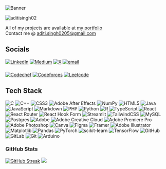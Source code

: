 ![Banner](https://github.com/user-attachments/assets/a68dfaa7-f63b-4a65-a38f-ab1946bed205)

<img src="https://komarev.com/ghpvc/?username=aditisingh02&label=Profile%20views&color=002829&style=for-the-badge&base=200" alt="aditisingh02" />

All of my projects are available at [my portfolio](https://aditisingh.xyz/)<br> Contact me @ [aditi.singh0205@gmail.com](mailto:aditi.singh0205@gmail.com)

## Socials
[![LinkedIn](https://img.shields.io/badge/LinkedIn-%230077B5.svg?logo=linkedin&logoColor=white&style=for-the-badge)](https://linkedin.com/in/aditi-singh02) [![Medium](https://img.shields.io/badge/Medium-12100E?logo=medium&logoColor=white&style=for-the-badge)](https://medium.com/@aditi.singh0205) [![X](https://img.shields.io/badge/X-black.svg?logo=X&logoColor=white&style=for-the-badge)](https://x.com/aditisingh012) [![email](https://img.shields.io/badge/Email-D14836?logo=gmail&logoColor=white&style=for-the-badge)](mailto:aditi.singh0205@gmail.com) 
###
[![Codechef](https://img.shields.io/badge/codechef-%23F24E1E.svg?style=for-the-badge&logo=codechef&logoColor=white)](https://www.codechef.com/users/aditisingh02) 
[![Codeforces](https://img.shields.io/badge/Codeforces-%23ffffff.svg?style=for-the-badge&logo=codeforces&logoColor=black)](https://codeforces.com/profile/aditisingh2) 
[![Leetcode](https://img.shields.io/badge/Leetcode-%23323330.svg?style=for-the-badge&logo=leetcode&logoColor=%23ED8B00)](https://leetcode.com/u/aditi-singh02/) 
## Tech Stack
![C](https://img.shields.io/badge/c-%2300599C.svg?style=for-the-badge&logo=c&logoColor=white) ![C++](https://img.shields.io/badge/c++-%2300599C.svg?style=for-the-badge&logo=c%2B%2B&logoColor=white) ![CSS3](https://img.shields.io/badge/css3-%231572B6.svg?style=for-the-badge&logo=css3&logoColor=white) ![Adobe After Effects](https://img.shields.io/badge/Adobe%20After%20Effects-9999FF.svg?style=for-the-badge&logo=Adobe%20After%20Effects&logoColor=white) ![NumPy](https://img.shields.io/badge/numpy-%23013243.svg?style=for-the-badge&logo=numpy&logoColor=white) ![HTML5](https://img.shields.io/badge/html5-%23E34F26.svg?style=for-the-badge&logo=html5&logoColor=white) ![Java](https://img.shields.io/badge/java-%23ED8B00.svg?style=for-the-badge&logo=openjdk&logoColor=white) ![JavaScript](https://img.shields.io/badge/javascript-%23323330.svg?style=for-the-badge&logo=javascript&logoColor=%23F7DF1E) ![Markdown](https://img.shields.io/badge/markdown-%23000000.svg?style=for-the-badge&logo=markdown&logoColor=white) ![PHP](https://img.shields.io/badge/php-%23777BB4.svg?style=for-the-badge&logo=php&logoColor=white) ![Python](https://img.shields.io/badge/python-3670A0?style=for-the-badge&logo=python&logoColor=ffdd54) ![R](https://img.shields.io/badge/r-%23276DC3.svg?style=for-the-badge&logo=r&logoColor=white) ![TypeScript](https://img.shields.io/badge/typescript-%23007ACC.svg?style=for-the-badge&logo=typescript&logoColor=white) ![React](https://img.shields.io/badge/react-%2320232a.svg?style=for-the-badge&logo=react&logoColor=%2361DAFB) ![React Router](https://img.shields.io/badge/React_Router-CA4245?style=for-the-badge&logo=react-router&logoColor=white) ![React Hook Form](https://img.shields.io/badge/React%20Hook%20Form-%23EC5990.svg?style=for-the-badge&logo=reacthookform&logoColor=white) ![Streamlit](https://img.shields.io/badge/Streamlit-%23FE4B4B.svg?style=for-the-badge&logo=streamlit&logoColor=white) ![TailwindCSS](https://img.shields.io/badge/tailwindcss-%2338B2AC.svg?style=for-the-badge&logo=tailwind-css&logoColor=white) ![MySQL](https://img.shields.io/badge/mysql-4479A1.svg?style=for-the-badge&logo=mysql&logoColor=white) ![Postgres](https://img.shields.io/badge/postgres-%23316192.svg?style=for-the-badge&logo=postgresql&logoColor=white) ![Adobe](https://img.shields.io/badge/adobe-%23FF0000.svg?style=for-the-badge&logo=adobe&logoColor=white) ![Adobe Creative Cloud](https://img.shields.io/badge/Adobe%20Creative%20Cloud-DA1F26.svg?style=for-the-badge&logo=Adobe%20Creative%20Cloud&logoColor=white) ![Adobe Premiere Pro](https://img.shields.io/badge/Adobe%20Premiere%20Pro-9999FF.svg?style=for-the-badge&logo=Adobe%20Premiere%20Pro&logoColor=white) ![Adobe Photoshop](https://img.shields.io/badge/adobe%20photoshop-%2331A8FF.svg?style=for-the-badge&logo=adobe%20photoshop&logoColor=white) ![Canva](https://img.shields.io/badge/Canva-%2300C4CC.svg?style=for-the-badge&logo=Canva&logoColor=white) ![Figma](https://img.shields.io/badge/figma-%23F24E1E.svg?style=for-the-badge&logo=figma&logoColor=white) ![Framer](https://img.shields.io/badge/Framer-black?style=for-the-badge&logo=framer&logoColor=blue) ![Adobe Illustrator](https://img.shields.io/badge/adobe%20illustrator-%23FF9A00.svg?style=for-the-badge&logo=adobe%20illustrator&logoColor=white) ![Matplotlib](https://img.shields.io/badge/Matplotlib-%23ffffff.svg?style=for-the-badge&logo=Matplotlib&logoColor=black) ![Pandas](https://img.shields.io/badge/pandas-%23150458.svg?style=for-the-badge&logo=pandas&logoColor=white) ![PyTorch](https://img.shields.io/badge/PyTorch-%23EE4C2C.svg?style=for-the-badge&logo=PyTorch&logoColor=white) ![scikit-learn](https://img.shields.io/badge/scikit--learn-%23F7931E.svg?style=for-the-badge&logo=scikit-learn&logoColor=white) ![TensorFlow](https://img.shields.io/badge/TensorFlow-%23FF6F00.svg?style=for-the-badge&logo=TensorFlow&logoColor=white) ![GitHub](https://img.shields.io/badge/github-%23121011.svg?style=for-the-badge&logo=github&logoColor=white) ![GitLab](https://img.shields.io/badge/gitlab-%23181717.svg?style=for-the-badge&logo=gitlab&logoColor=white) ![Git](https://img.shields.io/badge/git-%23F05033.svg?style=for-the-badge&logo=git&logoColor=white) ![Arduino](https://img.shields.io/badge/-Arduino-00979D?style=for-the-badge&logo=Arduino&logoColor=white)
### GitHub Stats
[![GitHub Streak](https://nirzak-streak-stats.vercel.app?user=aditisingh02&theme=transparent&border=EBEBEB&background=00000040&currStreakNum=EBEBEB&fire=EB7D20&sideNums=9AAEEB)](https://git.io/streak-stats)
![](https://github-readme-stats.vercel.app/api?username=aditisingh02&theme=github_dark&hide_border=false&include_all_commits=false&count_private=true)

<!---### Playing
[![Spotify](https://github-readme-remake.vercel.app/api/spotify)](https://open.spotify.com/user/317cydettvqyldkc76ndq7zpfvfu)
<br/> --->

